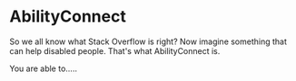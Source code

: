 # AbilityConnect

So we all know what Stack Overflow is right?
Now imagine something that can help disabled people. 
That's what AbilityConnect is.

You are able to.....
